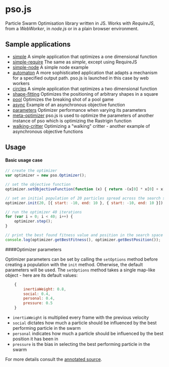 pso.js
======

Particle Swarm Optimisation library written in JS. Works with *RequireJS*, from a *WebWorker*, in *node.js* or in a plain browser environment.

Sample applications
-------------------

+ [simple](http://adrianton3.github.io/pso.js/examples/simple/simple.html) A simple application that optimizes a one dimensional function
+ [simple-require](http://adrianton3.github.io/pso.js/examples/simple-require/simple-require.html) The same as *simple*, except using RequireJS
+ [simple-node](http://adrianton3.github.io/pso.js/examples/node/node.js) A simple node example
+ [automaton](http://adrianton3.github.io/pso.js/examples/automaton/automaton.html) A more sophisticated application that adapts a mechanism for a specified output path.
pso.js is launched in this case by web workers
+ [circles](http://adrianton3.github.io/pso.js/examples/circles/circles.html) A simple application that optimizes a two dimensional function
+ [shape-fitting](http://adrianton3.github.io/pso.js/examples/shape-fitting/shape-fitting.html) Optimizes the positioning of arbitrary shapes in a square
+ [pool](http://adrianton3.github.io/pso.js/examples/pool/pool.html) Optimizes the breaking shot of a pool game
+ [async](http://adrianton3.github.io/pso.js/examples/async/async.html) Example of an asynchronous objective function
+ [parameters](http://adrianton3.github.io/pso.js/examples/parameters/parameters.html) Optimizer performance when varying its parameters
+ [meta-optimizer](http://adrianton3.github.io/pso.js/examples/meta/meta.html) pso.js is used to optimize the parameters of another instance of pso which is optimizing the Rastrigin function
+ [walking-critter](http://adrianton3.github.io/pso.js/examples/walker/walker.html) Optimizing a "walking" critter - another example of asynchronous objective functions

Usage
-----

#### Basic usage case

```javascript
// create the optimizer
var optimizer = new pso.Optimizer();

// set the objective function
optimizer.setObjectiveFunction(function (x) { return -(x[0] * x[0] + x[1] * x[1]); });

// set an initial population of 20 particles spread across the search space *[-10, 10] x [-10, 10]*
optimizer.init(20, [{ start: -10, end: 10 }, { start: -10, end: 10 }]);

// run the optimizer 40 iterations
for (var i = 0; i < 40; i++) {
    optimizer.step();
}

// print the best found fitness value and position in the search space
console.log(optimizer.getBestFitness(), optimizer.getBestPosition());
```

####Optimizer parameters

Optimizer parameters can be set by calling the `setOptions` method before creating a population with the `init` method. Otherwise, the default parameters will be used.
The `setOptions` method takes a single map-like object - here are its default values:

```javascript
	{
		inertiaWeight: 0.8,
		social: 0.4,
		personal: 0.4,
		pressure: 0.5
	}
```

+ `inertiaWeight` is multiplied every frame with the previous velocity
+ `social` dictates how much a particle should be influenced by the best performing particle in the swarm
+ `personal` indicates how much a particle should be influenced by the best position it has been in
+ `pressure` is the bias in selecting the best performing particle in the swarm

For more details consult the [annotated source](http://adrianton3.github.io/pso.js/docs/pso.html).